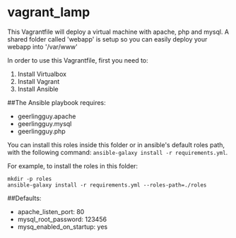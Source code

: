 # vagrant_lamp
This Vagrantfile will deploy a virtual machine with apache, php and mysql.
A shared folder called 'webapp' is setup so you can easily deploy your webapp into '/var/www'

In order to use this Vagrantfile, first you need to:

1. Install Virtualbox
2. Install Vagrant
3. Install Ansible

##The Ansible playbook requires:
* geerlingguy.apache
* geerlingguy.mysql
* geerlingguy.php

You can install this roles inside this folder or in ansible's default roles path, with the following command:
`ansible-galaxy install -r requirements.yml`.

For example, to install the roles in this folder:
``` 
mkdir -p roles
ansible-galaxy install -r requirements.yml --roles-path=./roles
```

##Defaults:
* apache_listen_port: 80
* mysql_root_password: 123456
* mysq_enabled_on_startup: yes
